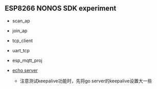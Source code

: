 
ESP8266 NONOS SDK experiment
--------------------------------

* scan_ap
* join_ap
* tcp_client
* uart_tcp
* esp_mqtt_proj

* [echo server](github.com/tobyzxj/goecho)
	* 注意测试keepalive功能时，先将go server的keepalive设置大一些

